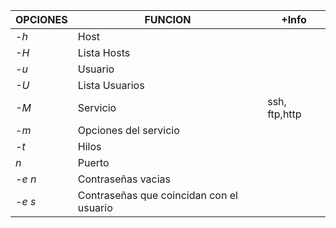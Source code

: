 | OPCIONES | FUNCION                                  | +Info         |
| -------- | ---------------------------------------- | ------------- |
| *-h*     | Host                                     |               |
| *-H*     | Lista Hosts                              |               |
| *-u*     | Usuario                                  |               |
| *-U*     | Lista Usuarios                           |               |
| *-M*     | Servicio                                 | ssh, ftp,http |
| *-m*     | Opciones del servicio                    |               |
| *-t*     | Hilos                                    |               |
| *n*      | Puerto                                   |               |
| *-e n*   | Contraseñas vacias                       |               |
| *-e s*   | Contraseñas que coincidan con el usuario |               |
